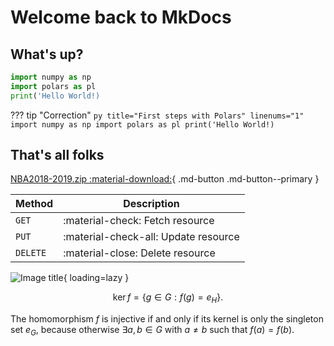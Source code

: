 # Welcome back to MkDocs

## What's up?

``` py title="First steps with Polars" linenums="1"
import numpy as np
import polars as pl
print('Hello World!)
```


??? tip "Correction"
    ``` py title="First steps with Polars" linenums="1"
    import numpy as np
    import polars as pl
    print('Hello World!)
    ```

## That's all folks          


[NBA2018-2019.zip :material-download:](assets/me32px.png){ .md-button .md-button--primary }


| Method      | Description                          |
| ----------- | ------------------------------------ |
| `GET`       | :material-check:     Fetch resource  |
| `PUT`       | :material-check-all: Update resource |
| `DELETE`    | :material-close:     Delete resource |

![Image title](https://dummyimage.com/600x400/){ loading=lazy }

$$
\operatorname{ker} f=\{g\in G:f(g)=e_{H}\}{\mbox{.}}
$$

The homomorphism $f$ is injective if and only if its kernel is only the
singleton set $e_G$, because otherwise $\exists a,b\in G$ with $a\neq b$ such
that $f(a)=f(b)$.